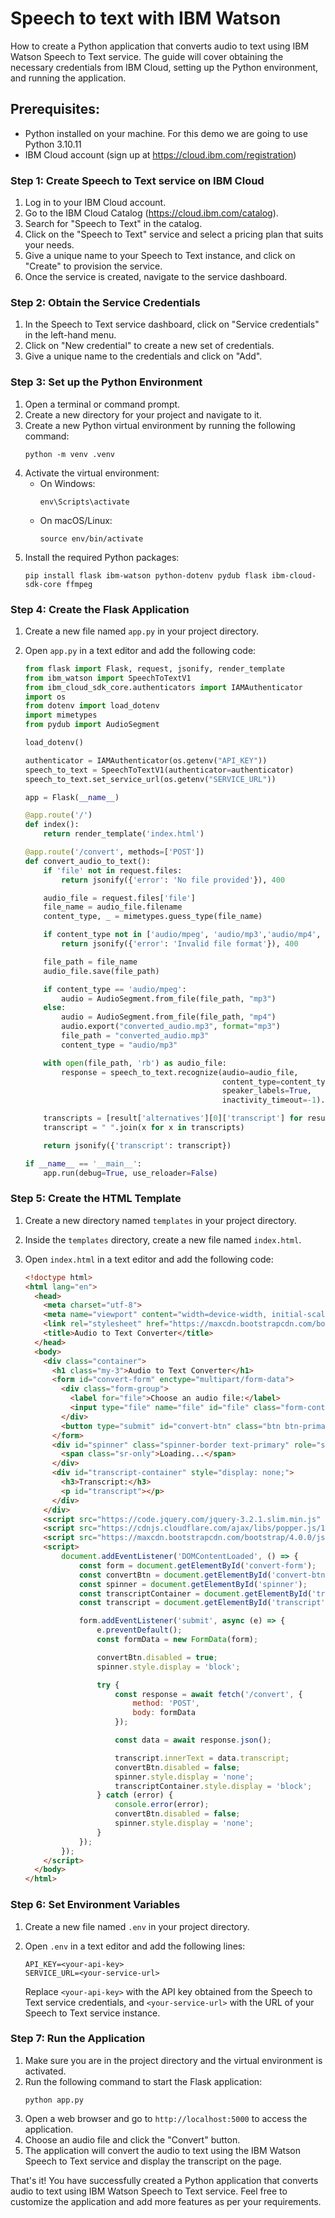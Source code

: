 # Speech to text with IBM Watson


 How to create a Python application that converts audio to text using IBM Watson Speech to Text service. The guide will cover obtaining the necessary credentials from IBM Cloud, setting up the Python environment, and running the application.

## Prerequisites:
- Python installed on your machine. For this demo we are going to use Python 3.10.11
- IBM Cloud account (sign up at https://cloud.ibm.com/registration)

### Step 1: Create Speech to Text service on IBM Cloud

1. Log in to your IBM Cloud account.
2. Go to the IBM Cloud Catalog (https://cloud.ibm.com/catalog).
3. Search for "Speech to Text" in the catalog.
4. Click on the "Speech to Text" service and select a pricing plan that suits your needs.
5. Give a unique name to your Speech to Text instance, and click on "Create" to provision the service.
6. Once the service is created, navigate to the service dashboard.

### Step 2: Obtain the Service Credentials

1. In the Speech to Text service dashboard, click on "Service credentials" in the left-hand menu.
2. Click on "New credential" to create a new set of credentials.
3. Give a unique name to the credentials and click on "Add".

### Step 3: Set up the Python Environment

1. Open a terminal or command prompt.
2. Create a new directory for your project and navigate to it.
3. Create a new Python virtual environment by running the following command:
   ```
   python -m venv .venv
   ```
4. Activate the virtual environment:
   - On Windows:
     ```
     env\Scripts\activate
     ```
   - On macOS/Linux:
     ```
     source env/bin/activate
     ```
5. Install the required Python packages:
   ```
   pip install flask ibm-watson python-dotenv pydub flask ibm-cloud-sdk-core ffmpeg
   ```

### Step 4: Create the Flask Application

1. Create a new file named `app.py` in your project directory.
2. Open `app.py` in a text editor and add the following code:

   ```python
   from flask import Flask, request, jsonify, render_template
   from ibm_watson import SpeechToTextV1
   from ibm_cloud_sdk_core.authenticators import IAMAuthenticator
   import os
   from dotenv import load_dotenv
   import mimetypes
   from pydub import AudioSegment
   
   load_dotenv()
   
   authenticator = IAMAuthenticator(os.getenv("API_KEY"))
   speech_to_text = SpeechToTextV1(authenticator=authenticator)
   speech_to_text.set_service_url(os.getenv("SERVICE_URL"))
   
   app = Flask(__name__)
   
   @app.route('/')
   def index():
       return render_template('index.html')
   
   @app.route('/convert', methods=['POST'])
   def convert_audio_to_text():
       if 'file' not in request.files:
           return jsonify({'error': 'No file provided'}), 400
   
       audio_file = request.files['file']
       file_name = audio_file.filename
       content_type, _ = mimetypes.guess_type(file_name)
   
       if content_type not in ['audio/mpeg', 'audio/mp3','audio/mp4', 'audio/x-m4a']:
           return jsonify({'error': 'Invalid file format'}), 400
   
       file_path = file_name
       audio_file.save(file_path)
   
       if content_type == 'audio/mpeg':
           audio = AudioSegment.from_file(file_path, "mp3")
       else:
           audio = AudioSegment.from_file(file_path, "mp4")
           audio.export("converted_audio.mp3", format="mp3")
           file_path = "converted_audio.mp3"
           content_type = "audio/mp3"
   
       with open(file_path, 'rb') as audio_file:
           response = speech_to_text.recognize(audio=audio_file,
                                               content_type=content_type,
                                               speaker_labels=True,
                                               inactivity_timeout=-1).get_result()
   
       transcripts = [result['alternatives'][0]['transcript'] for result in response['results']]
       transcript = " ".join(x for x in transcripts)
   
       return jsonify({'transcript': transcript})
   
   if __name__ == '__main__':
       app.run(debug=True, use_reloader=False)
   ```

### Step 5: Create the HTML Template

1. Create a new directory named `templates` in your project directory.
2. Inside the `templates` directory, create a new file named `index.html`.
3. Open `index.html` in a text editor and add the following code:

   ```html
   <!doctype html>
   <html lang="en">
     <head>
       <meta charset="utf-8">
       <meta name="viewport" content="width=device-width, initial-scale=1, shrink-to-fit=no">
       <link rel="stylesheet" href="https://maxcdn.bootstrapcdn.com/bootstrap/4.0.0/css/bootstrap.min.css" integrity="sha384-Gn5384xqQ1aoWXA+058RXPxPg6fy4IWvTNh0E263XmFcJlSAwiGgFAW/dAiS6JXm" crossorigin="anonymous">
       <title>Audio to Text Converter</title>
     </head>
     <body>
       <div class="container">
         <h1 class="my-3">Audio to Text Converter</h1>
         <form id="convert-form" enctype="multipart/form-data">
           <div class="form-group">
             <label for="file">Choose an audio file:</label>
             <input type="file" name="file" id="file" class="form-control">
           </div>
           <button type="submit" id="convert-btn" class="btn btn-primary">Convert</button>
         </form>
         <div id="spinner" class="spinner-border text-primary" role="status" style="display: none;">
           <span class="sr-only">Loading...</span>
         </div>
         <div id="transcript-container" style="display: none;">
           <h3>Transcript:</h3>
           <p id="transcript"></p>
         </div>
       </div>
       <script src="https://code.jquery.com/jquery-3.2.1.slim.min.js" integrity="sha384-KJ3o2DKtIkvYIK3UENzmM7KCkRr/rE9/Qpg6aAZGJwFDMVNA/GpGFF93hXpG5KkN" crossorigin="anonymous"></script>
       <script src="https://cdnjs.cloudflare.com/ajax/libs/popper.js/1.12.9/umd/popper.min.js" integrity="sha384-ApNbgh9B+Y1QKtv3Rn7W3mgPxhU9K/ScQsAP7hUibX39j7fakFPskvXusvfa0b4Q" crossorigin="anonymous"></script>
       <script src="https://maxcdn.bootstrapcdn.com/bootstrap/4.0.0/js/bootstrap.min.js" integrity="sha384-JZR6Spejh4U02d8jOt6vLEHfe/JQGiRRSQQxSfFWpi1MquVdAyjUar5+76PVCmYl" crossorigin="anonymous"></script>
       <script>
           document.addEventListener('DOMContentLoaded', () => {
               const form = document.getElementById('convert-form');
               const convertBtn = document.getElementById('convert-btn');
               const spinner = document.getElementById('spinner');
               const transcriptContainer = document.getElementById('transcript-container');
               const transcript = document.getElementById('transcript');
   
               form.addEventListener('submit', async (e) => {
                   e.preventDefault();
                   const formData = new FormData(form);
   
                   convertBtn.disabled = true;
                   spinner.style.display = 'block';
   
                   try {
                       const response = await fetch('/convert', {
                           method: 'POST',
                           body: formData
                       });
   
                       const data = await response.json();
   
                       transcript.innerText = data.transcript;
                       convertBtn.disabled = false;
                       spinner.style.display = 'none';
                       transcriptContainer.style.display = 'block';
                   } catch (error) {
                       console.error(error);
                       convertBtn.disabled = false;
                       spinner.style.display = 'none';
                   }
               });
           });
       </script>
     </body>
   </html>
   ```

### Step 6: Set Environment Variables

1. Create a new file named `.env` in your project directory.
2. Open `.env` in a text editor and add the following lines:

   ```
   API_KEY=<your-api-key>
   SERVICE_URL=<your-service-url>
   ```

   Replace `<your-api-key>` with the API key obtained from the Speech to Text service credentials, and `<your-service-url>` with the URL of your Speech to Text service instance.

### Step 7: Run the Application

1. Make sure you are in the project directory and the virtual environment is activated.
2. Run the following command to start the Flask application:
   ```
   python app.py
   ```
3. Open a web browser and go to `http://localhost:5000` to access the application.
4. Choose an audio file and click the "Convert" button.
5. The application will convert the audio to text using the IBM Watson Speech to Text service and display the transcript on the page.

That's it! You have successfully created a Python application that converts audio to text using IBM Watson Speech to Text service. Feel free to customize the application and add more features as per your requirements.
